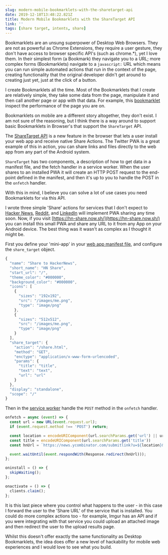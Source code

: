 ```yaml
---
slug: modern-mobile-bookmarklets-with-the-sharetarget-api
date: 2019-12-18T13:48:22.821Z
title: Modern Mobile Bookmarklets with the ShareTarget API
link: ''
tags: [share target, intents, share]
---
```


Bookmarklets are an unsung superpower of Desktop Web Browsers. They are not as powerful as Chrome Extensions, they require a user gesture, they don't have access to browser specific API's (such as chrome.*), yet I love them. In their simplest form (a Bookmark) they navigate you to a URL; more complex forms (Bookmarklets) navigate to a `javascript:` URL which means you can run simple automated actions that run in the context of the page, creating functionality that the original developer didn't get around to creating just yet, just at the click of a button.

I create Bookmarklets all the time. Most of the Bookmarklets that I create are relatively simple, they take some data from the page, manipulate it and then call another page or app with that data. For example, this [bookmarklet](/bookmarklet-trace-page/) inspect the performance of the page you are on.

Bookmarklets on mobile are a different story altogether, they don't exist. I am not sure of the reasoning, but I think there is a way around to support basic Bookmarklets in Browser's that support the `ShareTarget` API. 

The [ShareTarget API](/file-web-share-target/) is a new feature in the browser that lets a user install your web app and receive native Share Actions. The Twitter PWA is a great example of this in action, you can share links and files directly to the web app from any part of the Android system.&nbsp;

`ShareTarget` has two components, a description of how to get data in a manifest file, and the fetch handler in a service worker. When the user shares to an installed PWA it will create an HTTP POST request to the end-point defined in the manifest, and then it's up to you to handle the POST in the `onfetch` handler.

With this in mind, I believe you can solve a lot of use cases you need Bookmarklets for via this API.

I wrote three simple 'Share' actions for services that I don't expect to [Hacker News](https://github.com/PaulKinlan/hn-share-target), [Reddit](https://github.com/PaulKinlan/reddit-share-target), and [LinkedIn](https://github.com/PaulKinlan/linkedinposter) will implement PWA sharing any time soon. Now, if you visit [https://hn-share.now.sh/](https://hn-share.now.sh/) you can install this small PWA and share any URL to it from any App on your Android device. The best thing was it wasn't as complex as I thought it might be.

First you define your 'mini-app' in your [web app manifest file](https://github.com/PaulKinlan/hn-share-target/blob/master/site/manifest.json), and configure the `share_target` object.

```JavaScript
{
  "name": "Share to HackerNews",
  "short_name": "HN Share",
  "start_url": "/",
  "theme_color": "#000000",
  "background_color": "#000000",
  "icons": [
    {
      "sizes": "192x192",
      "src": "/images/me.png",
      "type": "image/png"
    },
    {
      "sizes": "512x512",
      "src": "/images/me.png",
      "type": "image/png"
    }
  ],
  "share_target": {
    "action": "/share.html",
    "method": "GET",
    "enctype": "application/x-www-form-urlencoded",
    "params": {
      "title": "title",
      "text": "text",
      "url": "url"
    }
  },
  "display": "standalone",
  "scope": "/"
}
```

Then in the [service worker](https://github.com/PaulKinlan/hn-share-target/blob/master/site/sw.js) handle the `POST` method in the `onfetch` handler.

```JavaScript
onfetch = async (event) => {
  const url = new URL(event.request.url);
  if (event.request.method !== 'POST') return;

  const location = encodeURIComponent(url.searchParams.get('url') || url.searchParams.get('text'));
  const title = encodeURIComponent(url.searchParams.get('title'))
  const hnUrl = `https://news.ycombinator.com/submitlink?u=${location}&t=${title}`

  event.waitUntil(event.respondWith(Response.redirect(hnUrl)));
};

oninstall = () => {
  skipWaiting();
};

onactivate = () => {
  clients.claim();
};
```

It is this last piece where you control what happens to the user - in this case I forward the user to the 'Share URL' of the service that is installed. You could do more complex actions too - for example, Imgur has an API and if you were integrating with that service you could upload an attached image and then redirect the user to the upload results page.

Whilst this doesn't offer exactly the same functionality as Desktop Bookmarklets, the idea does offer a new level of hackability for mobile web experiences and I would love to see what you build.

